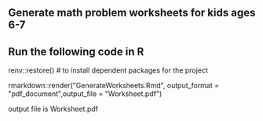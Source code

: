 ## Generate math problem worksheets for kids ages 6-7

## Run the following code in R

renv::restore() # to install dependent packages for the project

rmarkdown::render("GenerateWorksheets.Rmd", output_format = "pdf_document",output_file = "Worksheet.pdf")

output file is Worksheet.pdf

